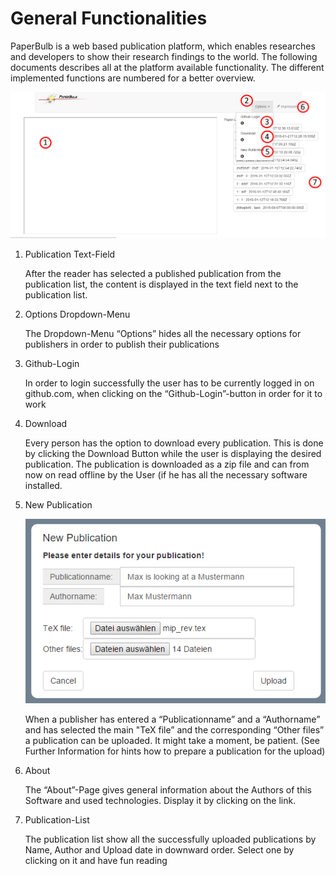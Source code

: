 # General Functionalities

PaperBulb is a web based publication platform, which enables researches and developers to show their research findings to the world. 
The following documents describes all at the platform available functionality. The different implemented functions are numbered for a better overview.

![screenshot](https://github.com/McMorri/Geosoftware_II/blob/master/webapp/img/complete.png)

1.	Publication Text-Field
    
    After the reader has selected a published publication from the publication list, the content is displayed in the text field next      to the publication list.

2.	Options Dropdown-Menu

    The Dropdown-Menu “Options” hides all the necessary options for publishers in order to publish their publications

3.	Github-Login

    In order to login successfully the user has to be currently logged in on github.com, when clicking on the “Github-Login”-button in     order for it to work

4.	Download

    Every person has the option to download every publication. This is done by clicking the Download Button while the user is             displaying the desired publication. The publication is downloaded as a zip file and can from now on read offline by the               User (if he has all the necessary software installed.

5.	New Publication

    ![screenshot](https://github.com/McMorri/Geosoftware_II/blob/master/webapp/img/new_pub.png)
    
    When a publisher has entered a “Publicationname” and a “Authorname” and has selected the main "TeX file” and the corresponding        “Other files” a publication can be uploaded. It might take a moment, be patient.
    (See Further Information for hints how to prepare a publication for the upload)

6.	About
    
    The “About”-Page gives general information about the Authors of this Software and used technologies. Display it by clicking           on the link.

7.	Publication-List

    The publication list show all the successfully uploaded publications by Name, Author and Upload date in downward order. Select one     by clicking on it and have fun reading


